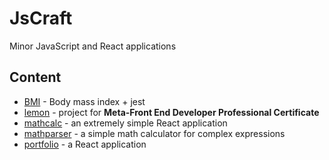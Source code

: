 # JsCraft
Minor JavaScript and React applications

## Content
* [BMI](/bmi/README.md) - Body mass index + jest
* [lemon](/lemon/README.md) - project for <b>Meta-Front End Developer Professional Certificate</b>
* [mathcalc](/mathcalc/README.md) - an extremely simple React application
* [mathparser](/mathparser/README.md) - a simple math calculator for complex expressions
* [portfolio](/portfolio/README.md) - a React application